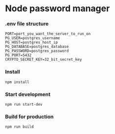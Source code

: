 # Node password manager

### .env file structure
```
PORT=port_you_want_the_server_to_run_on
PG_USER=postgres_username
PG_HOST=postgres_host_ip
PG_DATABASE=postgres_database
PG_PASSWORD=postgres_password
PG_PORT=5432
CRYPTO_SECRET_KEY=32_bit_secret_key
```

### Install
`npm install`

### Start development
`npm run start-dev`

### Build for production
`npm run build`
